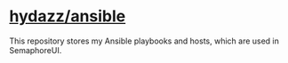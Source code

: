 # [hydazz/ansible](https://github.com/hydazz/ansible)

This repository stores my Ansible playbooks and hosts, which are used in SemaphoreUI.